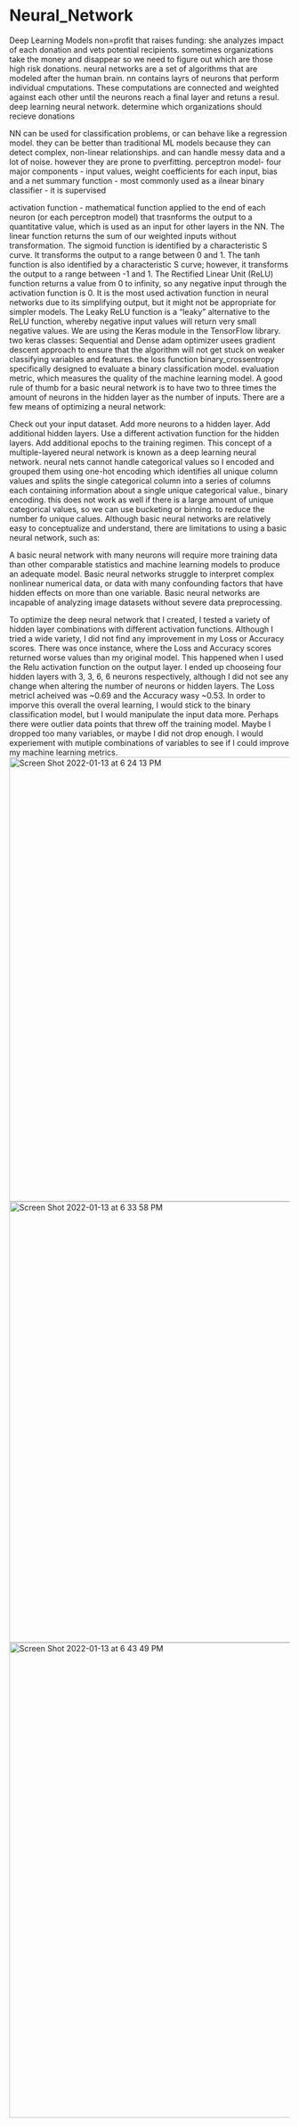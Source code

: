 # Neural_Network
Deep Learning Models
non=profit that raises funding: she analyzes impact of each donation and vets potential recipients. sometimes organizations take the money and disappear so we need to figure out which are those high risk donations. 
neural networks are a set of algorithms that are modeled after the human brain. nn contains layrs of neurons that perform individual cmputations. These computations are connected and weighted against each other until the neurons reach a final layer and retuns a resul. 
deep learning neural network. determine which organizations should recieve donations

NN can be used for classification problems, or can behave like a regression model. they can be better than traditional ML models because they can detect complex, non-linear relationships.  and can handle messy data and a lot of noise.  however they are prone to pverfitting. 
perceptron model- four major components - input values, weight coefficients for each input, bias and a net summary function - most commonly used as a ilnear binary classifier - it is supervised

activation function - mathematical function applied to the end of each neuron (or each perceptron model) that trasnforms the output to a quantitative value, which is used as an input for other layers in the NN. 
The linear function returns the sum of our weighted inputs without transformation.
The sigmoid function is identified by a characteristic S curve. It transforms the output to a range between 0 and 1.
The tanh function is also identified by a characteristic S curve; however, it transforms the output to a range between -1 and 1.
The Rectified Linear Unit (ReLU) function returns a value from 0 to infinity, so any negative input through the activation function is 0. It is the most used activation function in neural networks due to its simplifying output, but it might not be appropriate for simpler models.
The Leaky ReLU function is a “leaky” alternative to the ReLU function, whereby negative input values will return very small negative values.
We are using the Keras module in the TensorFlow library. two keras classes: Sequential and Dense
adam optimizer usees gradient descent approach to ensure that the algorithm will not get stuck on weaker classifying variables and features.
the loss function binary_crossentropy  specifically designed to evaluate a binary classification model.
evaluation metric, which measures the quality of the machine learning model. 
A good rule of thumb for a basic neural network is to have two to three times the amount of neurons in the hidden layer as the number of inputs.
There are a few means of optimizing a neural network:

Check out your input dataset.
Add more neurons to a hidden layer.
Add additional hidden layers.
Use a different activation function for the hidden layers.
Add additional epochs to the training regimen.
This concept of a multiple-layered neural network is known as a deep learning neural network.
neural nets cannot handle categorical values so I encoded and grouped them using one-hot encoding which identifies all unique column values and splits the single categorical column into a series of columns each containing information about a single unique categorical value., binary encoding. this does not work as well if there is a large amount of unique categorical values, so we can use bucketing or binning.  to reduce the number fo unique calues.
Although basic neural networks are relatively easy to conceptualize and understand, there are limitations to using a basic neural network, such as:

A basic neural network with many neurons will require more training data than other comparable statistics and machine learning models to produce an adequate model.
Basic neural networks struggle to interpret complex nonlinear numerical data, or data with many confounding factors that have hidden effects on more than one variable.
Basic neural networks are incapable of analyzing image datasets without severe data preprocessing.

To optimize the deep neural network that I created, I tested a variety of hidden layer combinations with different activation functions. Although I tried a wide variety, I did not find any improvement in my Loss or Accuracy scores. There was once instance, where the Loss and Accuracy scores returned worse values than my original model. This happened when I used the Relu activation function on the output layer. I ended up chooseing four hidden layers with 3, 3, 6, 6 neurons respectively, although I did not see any change when altering the number of neurons or hidden layers. The Loss metricI acheived was ~0.69 and the Accuracy wasy ~0.53. In order to imporve this overall the overal learning, I would stick to the binary classification model, but I would manipulate the input data more. Perhaps there were outlier data points that threw off the training model. Maybe I dropped too many variables, or maybe I did not drop enough. I would experiement with mutiple combinations of variables to see if I could improve my machine learning metrics. 
<img width="797" alt="Screen Shot 2022-01-13 at 6 24 13 PM" src="https://user-images.githubusercontent.com/65195902/149440846-76e9eee2-dae7-47ba-a820-6bece405191b.png">
<img width="791" alt="Screen Shot 2022-01-13 at 6 33 58 PM" src="https://user-images.githubusercontent.com/65195902/149441762-f264cc4b-d43b-4ca6-9c9a-5c614b714a4f.png">
<img width="852" alt="Screen Shot 2022-01-13 at 6 43 49 PM" src="https://user-images.githubusercontent.com/65195902/149442685-96c086b9-35ef-42bb-abdc-4fbe45d85bc3.png">

